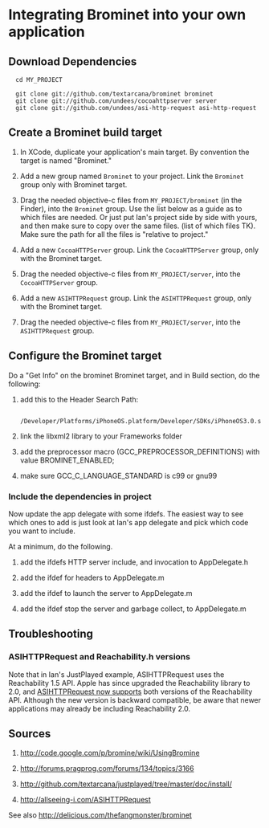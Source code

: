 # Integrating Brominet into your own application

## Download Dependencies
  
      cd MY_PROJECT
  
      git clone git://github.com/textarcana/brominet brominet
      git clone git://github.com/undees/cocoahttpserver server
      git clone git://github.com/undees/asi-http-request asi-http-request
  
  
## Create a Brominet build target

1. In XCode, duplicate your application's main target.  By convention the target is named "Brominet."

2. Add a new group named `Brominet` to your project.  Link the `Brominet` group only with Brominet target.

3. Drag the needed objective-c files from `MY_PROJECT/brominet` (in
  the Finder), into the `Brominet` group. Use the list below as a guide
  as to which files are needed. Or just put Ian's project side by side
  with yours, and then make sure to copy over the same files. (list of
  which files TK). Make sure the path for all the files is "relative to
  project."

4. Add a new `CocoaHTTPServer` group. Link the `CocoaHTTPServer` group,  only with the Brominet target.
  
5. Drag the needed objective-c files from `MY_PROJECT/server`, into the `CocoaHTTPServer` group.

4. Add a new `ASIHTTPRequest` group. Link the `ASIHTTPRequest` group,  only with the Brominet target.
  
5. Drag the needed objective-c files from `MY_PROJECT/server`, into the `ASIHTTPRequest` group.

## Configure the Brominet target

Do a "Get Info" on the brominet Brominet target, and in Build section, do the following:

  1. add this to the Header Search Path: 

                                /Developer/Platforms/iPhoneOS.platform/Developer/SDKs/iPhoneOS3.0.sdk/usr/include/libxml2;

   2. link the libxml2 library to your Frameworks folder

   3. add the preprocessor macro (GCC_PREPROCESSOR_DEFINITIONS) with value BROMINET_ENABLED;

   4. make sure GCC_C_LANGUAGE_STANDARD is c99 or gnu99

### Include the dependencies in project

 Now update the app delegate with some ifdefs.  The easiest way to see which ones to add is just look at Ian's app delegate and pick which code you want to include.
 
 At a minimum, do the following.

 1. add the ifdefs HTTP server include, and invocation to AppDelegate.h

 1. add the ifdef for headers to AppDelegate.m

  2. add the ifdef to launch the server to AppDelegate.m

  3. add the ifdef stop the server and garbage collect, to AppDelegate.m

## Troubleshooting

### ASIHTTPRequest  and Reachability.h versions

Note that in Ian's JustPlayed example, ASIHTTPRequest uses the Reachability 1.5 API. Apple has
since upgraded the Reachability library to 2.0, and [ASIHTTPRequest now supports](http://allseeing-i.com/ASIHTTPRequest/Setup-instructions) both versions of the Reachability API. Although the new
version is backward compatible, be aware that newer applications may
already be including Reachability 2.0.

## Sources
  
  1. http://code.google.com/p/bromine/wiki/UsingBromine
  
  2. http://forums.pragprog.com/forums/134/topics/3166
  
  2. http://github.com/textarcana/justplayed/tree/master/doc/install/
  
  3. http://allseeing-i.com/ASIHTTPRequest
  
See also http://delicious.com/thefangmonster/brominet
 
